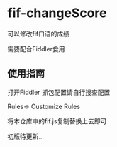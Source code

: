# fif-changeScore

可以修改fif口语的成绩

需要配合Fiddler食用

## 使用指南

打开Fiddler  抓包配置请自行搜查配置

Rules-> Customize Rules 

将本仓库中的fif.js复制替换上去即可



初版待更新...

